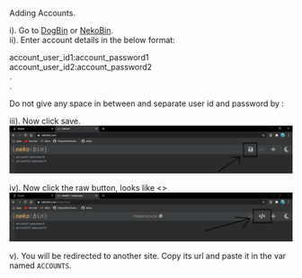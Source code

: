 Adding Accounts.

i). Go to [DogBin](https://del.dog/) or [NekoBin](https://nekobin.com/).   
ii). Enter account details in the below format:   

account_user_id1:account_password1   
account_user_id2:account_password2   
.   
.   

Do not give any space in between and separate user id and password by :   

iii). Now click save.   
![Saving](./save_acc.png)   

iv). Now click the raw button, looks like <>   
![Raw File](./raw.png)   

v). You will be redirected to another site. Copy its url and paste it in the var named `ACCOUNTS`.   